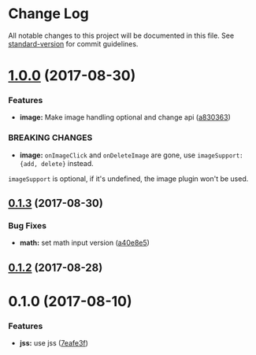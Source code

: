 # Change Log

All notable changes to this project will be documented in this file.
See [standard-version](https://github.com/conventional-changelog/standard-version) for commit guidelines.

<a name="1.0.0"></a>
# [1.0.0](https://github.com/pieelements/pie-elements/compare/@pie-libs/editable-html@0.1.3...@pie-libs/editable-html@1.0.0) (2017-08-30)


### Features

* **image:** Make image handling optional and change api ([a830363](https://github.com/pieelements/pie-elements/commit/a830363))


### BREAKING CHANGES

* **image:** `onImageClick` and `onDeleteImage` are gone, use `imageSupport: {add, delete}` instead.

`imageSupport` is optional, if it's undefined, the image plugin won't be used.




<a name="0.1.3"></a>
## [0.1.3](https://github.com/pieelements/pie-elements/compare/@pie-libs/editable-html@0.1.2...@pie-libs/editable-html@0.1.3) (2017-08-30)


### Bug Fixes

* **math:**  set math input version ([a40e8e5](https://github.com/pieelements/pie-elements/commit/a40e8e5))




<a name="0.1.2"></a>
## [0.1.2](https://github.com/pieelements/pie-elements/compare/@pie-libs/editable-html@0.1.0...@pie-libs/editable-html@0.1.2) (2017-08-28)




<a name="0.1.0"></a>
# 0.1.0 (2017-08-10)


### Features

* **jss:** use jss ([7eafe3f](https://github.com/pieelements/pie-elements/commit/7eafe3f))
